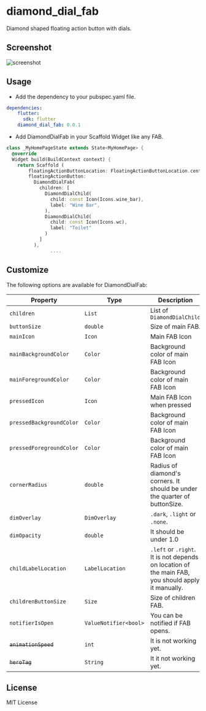 # diamond_dial_fab
Diamond shaped floating action button with dials. 

## Screenshot
![screenshot](https://user-images.githubusercontent.com/88768221/166952843-b69a6dfa-95b2-4cd8-8b8c-2859a8b97a6d.gif)

## Usage
- Add the dependency to your pubspec.yaml file.
```yaml
dependencies:
    flutter:
      sdk: flutter
    diamond_dial_fab: 0.0.1
```
- Add DiamondDialFab in your Scaffold Widget like any FAB.
```dart
class _MyHomePageState extends State<MyHomePage> {
  @override
  Widget build(BuildContext context) {
    return Scaffold (
        floatingActionButtonLocation: FloatingActionButtonLocation.centerFloat,
        floatingActionButton:
          DiamondDialFab(
            children: [
              DiamondDialChild(
                child: const Icon(Icons.wine_bar),
                label: "Wine Bar",
              ),
              DiamondDialChild(
                child: const Icon(Icons.wc),
                label: "Toilet"
              )
            ]
          ),
                ....
```
## Customize

The following options are available for DiamondDialFab:

| Property | Type | Description |
|----|----|----|
|`children`|`List`|List of `DiamondDialChild`|
|`buttonSize`|`double`|Size of main FAB.|
|`mainIcon`|`Icon`|Main FAB Icon|
|`mainBackgroundColor`|`Color`|Background color of main FAB Icon|
|`mainForegroundColor`|`Color`|Background color of main FAB Icon|
|`pressedIcon`|`Icon`|Main FAB Icon when pressed|
|`pressedBackgroundColor`|`Color`|Background color of main FAB Icon|
|`pressedForegroundColor`|`Color`|Background color of main FAB Icon|
|`cornerRadius`|`double`|Radius of diamond's corners. It should be under the quarter of buttonSize.|
|`dimOverlay`|`DimOverlay`|`.dark`, `.light` or `.none`.|
|`dimOpacity`|`double`|It should be under 1.0|
|`childLabelLocation`|`LabelLocation`|`.left` or `.right`. It is not depends on location of the main FAB, you should apply it manually.|
|`childrenButtonSize`|`Size`|Size of children FAB.|
|`notifierIsOpen`|`ValueNotifier<bool>`|You can be notified if FAB opens.|
|~~`animationSpeed`~~|`int`|It is not working yet.|
|~~`heroTag`~~|`String`|It it not working yet.|

## License
MIT License